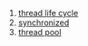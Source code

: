 1. [thread life cycle](life_cycle/NEW.java)
2. [synchronized](lock_synchronized/Main.java)
3. [thread pool](pool/Main.java)